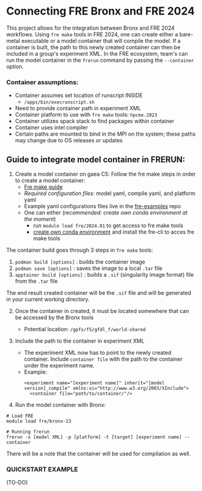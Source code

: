 # Connecting FRE Bronx and FRE 2024
This project allows for the integration between Bronx and FRE 2024 workflows. Using `fre make` tools in FRE 2024, one can create either a bare-metal executable or a model container that will compile the model. If a container is built, the path to this newly created container can then be included in a group's experiment XML. In the FRE ecosystem, team's can run the model container in the `frerun` command by passing the `--container` option.

### Container assumptions:
- Container assumes set location of runscript INSIDE     
    - `/apps/bin/execrunscript.sh`    
- Need to provide container path in experiment XML
- Container platform to use with `fre make` tools: `hpcme.2023`
- Container utilizes spack stack to find packages within container
- Container uses intel compiler
- Certain paths are mounted to bind in the MPI on the system; these paths may change due to OS releases or updates

## Guide to integrate model container in FRERUN:
1) Create a model container on gaea C5: Follow the fre make steps in order to create a model container:     
    - [Fre make guide](https://github.com/NOAA-GFDL/fre-cli/tree/main/fre/make#guide)    
    - *Required configuration files*: model yaml, compile yaml, and platform yaml     
    - Example yaml configurations files live in the [fre-examples](https://github.com/NOAA-GFDL/fre-examples) repo  
    - One can either (*recommended: create own conda environment at the moment*)        
        - run `module load fre/2024.01` to get access to fre make tools        
        - [create own conda environment](https://github.com/NOAA-GFDL/fre-cli/tree/main?tab=readme-ov-file#method-3-developer---conda-environment-building) and install the fre-cli to acces fre make tools

The container build goes through 3 steps in `fre make` tools:

1. `podman build [options]` : builds the container image
2. `podman save [options]` : saves the image to a local `.tar` file 
3. `apptainer build [options]` : builds a `.sif` (singularity image format) file from the `.tar` file
 
The end result created container will be the `.sif` file and will be generated in your current working directory.

2) Once the container in created, it must be located somewhere that can be accessed by the Bronx tools

    - Potential location: `/gpfs/f5/gfdl_f/world-shared`

3) Include the path to the container in experiment XML
    
    - The experiment XML now has to point to the newly created container. Include `container file` with the path to the container under the experiment name.
    - Example:     
        ```     
        <experiment name="[experiment name]" inherit="[model version]_compile" xmlns:xi="http://www.w3.org/2003/XInclude">
          <container file="path/to/container/"/>      
        ```

4) Run the model container with Bronx:
```
# Load FRE
module load fre/bronx-23

# Running frerun
frerun -x [model XML] -p [platform] -t [target] [experiment name] --container
```
There will be a note that the container will be used for compilation as well.

### QUICKSTART EXAMPLE
(TO-DO) 

